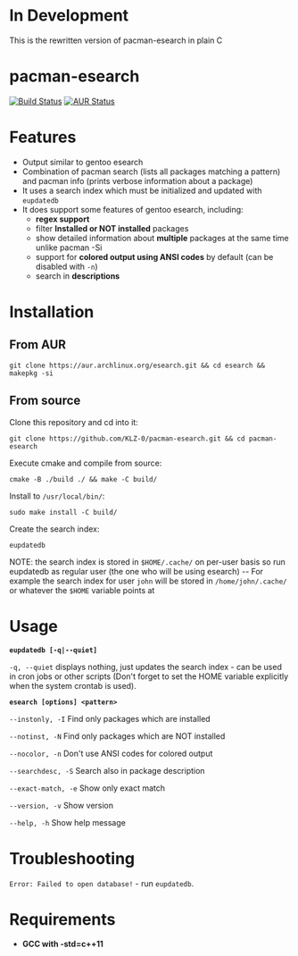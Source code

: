 # In Development

This is the rewritten version of pacman-esearch in plain C

# pacman-esearch

[![Build Status](https://travis-ci.org/KLZ-0/pacman-esearch.svg?branch=master)](https://travis-ci.org/KLZ-0/pacman-esearch)
[![AUR Status](https://img.shields.io/badge/AUR-v1.5.2-blue.svg)](https://aur.archlinux.org/packages/esearch/)

# Features

- Output similar to gentoo esearch
- Combination of pacman search (lists all packages matching a pattern) and pacman info (prints verbose information about a package)
- It uses a search index which must be initialized and updated with `eupdatedb`
- It does support some features of gentoo esearch, including:
  - **regex support**
  - filter **Installed or NOT installed** packages
  - show detailed information about **multiple** packages at the same time unlike pacman -Si
  - support for **colored output using ANSI codes** by default (can be disabled with `-n`)
  - search in **descriptions**

# Installation

## From AUR

`git clone https://aur.archlinux.org/esearch.git && cd esearch && makepkg -si`

## From source

Clone this repository and cd into it:

`git clone https://github.com/KLZ-0/pacman-esearch.git && cd pacman-esearch`


Execute cmake and compile from source:

`cmake -B ./build ./ && make -C build/`

Install to `/usr/local/bin/`:

`sudo make install -C build/`

Create the search index:

`eupdatedb`

NOTE: the search index is stored in `$HOME/.cache/` on per-user basis so run eupdatedb as regular user (the one who will be using esearch) -- For example the search index for user `john` will be stored in `/home/john/.cache/` or whatever the `$HOME` variable points at

# Usage

**`eupdatedb [-q|--quiet]`**

`-q, --quiet`     displays nothing, just updates the search index - can be used in cron jobs or other scripts (Don't forget to set the HOME variable explicitly when the system crontab is used).


**`esearch [options] <pattern>`**

`--instonly, -I` Find only packages which are installed

`--notinst, -N` Find only packages which are NOT installed

`--nocolor, -n` Don't use ANSI codes for colored output

`--searchdesc, -S` Search also in package description

`--exact-match, -e` Show only exact match

`--version, -v` Show version

`--help, -h` Show help message

# Troubleshooting

`Error: Failed to open database!` - run `eupdatedb`.

# Requirements
- **GCC with -std=c++11**
